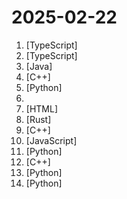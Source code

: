 # 2025-02-22

1. [](https://github.comundefined "the TypeScript AI agent framework") [TypeScript]
2. [](https://github.comundefined "Allows you to bulk download all your Kindle eBook in a more automated fashion. This tool allows you to create backup copies of the books you've already purchased.") [TypeScript]
3. [](https://github.comundefined "Ghidra is a software reverse engineering (SRE) framework") [Java]
4. [](https://github.comundefined "CUDA Templates for Linear Algebra Subroutines") [C++]
5. [](https://github.comundefined "🌟 The Multi-Agent Framework: First AI Software Company, Towards Natural Language Programming") [Python]
6. [](https://github.comundefined "🎓 Path to a free self-taught education in Computer Science!") 
7. [](https://github.comundefined "《神经网络与深度学习》 邱锡鹏著 Neural Network and Deep Learning") [HTML]
8. [](https://github.comundefined "High-performance interface for supplying compute to the Nexus network.") [Rust]
9. [](https://github.comundefined "GLIM: versatile and extensible range-based 3D localization and mapping framework") [C++]
10. [](https://github.comundefined "🤖一个基于 WeChaty 结合 DeepSeek / ChatGPT / Kimi / 讯飞等Ai服务实现的微信机器人 ，可以用来帮助你自动回复微信消息，或者管理微信群/好友，检测僵尸粉等...") [JavaScript]
11. [](https://github.comundefined "The uncompromising Python code formatter") [Python]
12. [](https://github.comundefined "Build your own AI friend") [C++]
13. [](https://github.comundefined "Make websites accessible for AI agents") [Python]
14. [](https://github.comundefined "利用AI大模型，一键生成高清短视频 Generate short videos with one click using AI LLM.") [Python]

